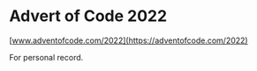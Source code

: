 # Advert of Code 2022

[www.adventofcode.com/2022](https://adventofcode.com/2022)

For personal record.